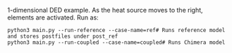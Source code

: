 1-dimensional DED example. As the heat source moves to the right, elements are activated.
Run as:

```
python3 main.py --run-reference --case-name=ref# Runs reference model and stores postfiles under post_ref
python3 main.py --run-coupled --case-name=coupled# Runs Chimera model
```
